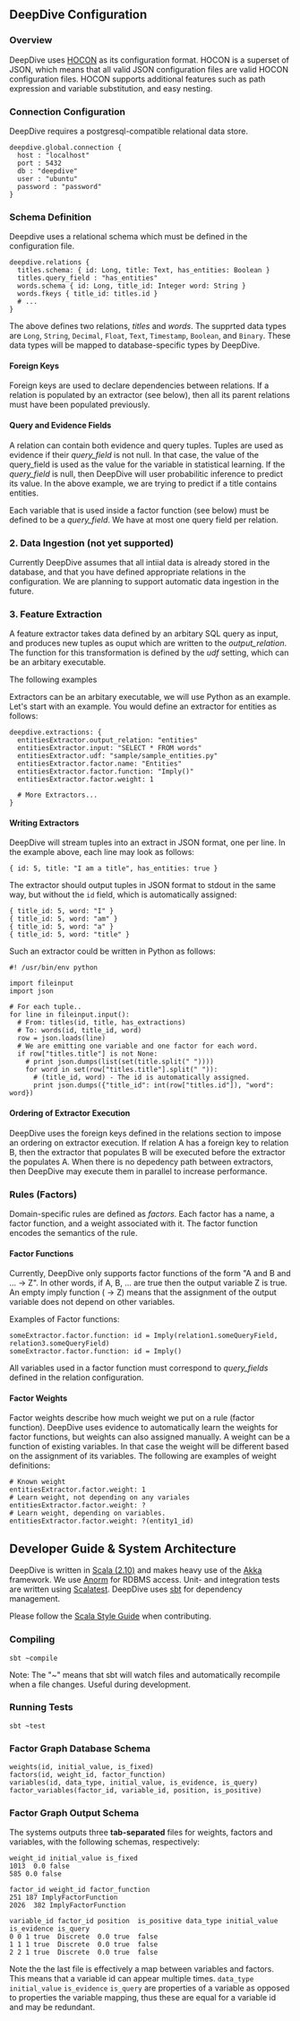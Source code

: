 ## DeepDive Configuration

### Overview

DeepDive uses [HOCON](https://github.com/typesafehub/config/blob/master/HOCON.md) as its configuration format. HOCON is a superset of JSON, which means that all valid JSON configuration files are valid HOCON configuration files. HOCON supports additional features such as path expression and variable substitution, and easy nesting.

### Connection Configuration

DeepDive requires a postgresql-compatible relational data store. 

    deepdive.global.connection {
      host : "localhost"
      port : 5432
      db : "deepdive"
      user : "ubuntu"
      password : "password"
    }

### Schema Definition

Deepdive uses a relational schema which must be defined in the configuration file. 

    deepdive.relations {
      titles.schema: { id: Long, title: Text, has_entities: Boolean }
      titles.query_field : "has_entities"
      words.schema { id: Long, title_id: Integer word: String }
      words.fkeys { title_id: titles.id }
      # ... 
    }

The above defines two relations, *titles* and *words*.  The supprted data types are `Long`, `String`, `Decimal`, `Float`, `Text`, `Timestamp`, `Boolean`, and `Binary`. These data types will be mapped to database-specific types by DeepDive.

#### Foreign Keys

Foreign keys are used to declare dependencies between relations. If a relation is populated by an extractor (see below), then all its parent relations must have been populated previously. 

#### Query and Evidence Fields

A relation can contain both evidence and query tuples. Tuples are used as evidence if their *query_field* is not null. In that case, the value of the query_field is used as the value for the variable in statistical learning. If the *query_field*  is null, then DeepDive will user probabilitic inference to predict its value. In the above example, we are trying to predict if a title contains entities. 

Each variable that is used inside a factor function (see below) must be defined to be a *query_field*. We have at most one query field per relation.

### 2. Data Ingestion (not yet supported)

Currently DeepDive assumes that all intiial data is already stored in the database, and that you have defined appropriate relations in the configuration. We are planning to support automatic data ingestion in the future.


### 3. Feature Extraction

A feature extractor takes data defined by an arbitary SQL query as input, and produces new tuples as ouput which are written to the *output_relation*. The function for this transformation is defined by the *udf* setting, which can be an arbitary executable. 

The following examples 


Extractors can be an arbitary executable, we will use Python as an example. Let's start with an example. You would define an extractor for entities as follows:

    deepdive.extractions: {
      entitiesExtractor.output_relation: "entities"
      entitiesExtractor.input: "SELECT * FROM words"
      entitiesExtractor.udf: "sample/sample_entities.py"
      entitiesExtractor.factor.name: "Entities"
      entitiesExtractor.factor.function: "Imply()"
      entitiesExtractor.factor.weight: 1

      # More Extractors...
    }

#### Writing Extractors

DeepDive will stream tuples into an extract in JSON format, one per line. In the example above, each line may look as follows:

    { id: 5, title: "I am a title", has_entities: true }

The extractor should output tuples in JSON format to stdout in the same way, but without the `id` field, which is automatically assigned:


    { title_id: 5, word: "I" } 
    { title_id: 5, word: "am" } 
    { title_id: 5, word: "a" } 
    { title_id: 5, word: "title" } 


Such an extractor could be written in Python as follows:

    #! /usr/bin/env python

    import fileinput
    import json

    # For each tuple..
    for line in fileinput.input():
      # From: titles(id, title, has_extractions)
      # To: words(id, title_id, word)
      row = json.loads(line)
      # We are emitting one variable and one factor for each word.
      if row["titles.title"] is not None:
        # print json.dumps(list(set(title.split(" "))))
        for word in set(row["titles.title"].split(" ")):
          # (title_id, word) - The id is automatically assigned.
          print json.dumps({"title_id": int(row["titles.id"]), "word": word})

#### Ordering of Extractor Execution

DeepDive uses the foreign keys defined in the relations section to impose an ordering on extractor execution. If relation A has a foreign key to relation B, then the extractor that populates B will be executed before the extractor the populates A. When there is no depedency path between extractors, then DeepDive may execute them in parallel to increase performance.

### Rules (Factors)

Domain-specific rules are defined as *factors*. Each factor has a name, a factor function, and a weight associated with it. The factor function encodes the semantics of the rule.

#### Factor Functions

Currently, DeepDive only supports factor functions of the form "A and B and ... -> Z". In other words, if A, B, ... are true then the output variable Z is true. An empty imply function ( -> Z) means that the assignment of the output variable does not depend on other variables.

Examples of Factor functions:


    someExtractor.factor.function: id = Imply(relation1.someQueryField, relation3.someQueryField) 
    someExtractor.factor.function: id = Imply()

All variables used in a factor function must correspond to *query_fields* defined in the relation configuration.


#### Factor Weights

Factor weights describe how much weight we put on a rule (factor function). DeepDive uses evidence to automatically learn the weights for factor functions, but weights can also assigned manually. A weight can be a function of existing variables. In that case the weight will be different based on the assignment of its variables. The following are examples of weight definitions:


    # Known weight
    entitiesExtractor.factor.weight: 1 
    # Learn weight, not depending on any variales
    entitiesExtractor.factor.weight: ?
    # Learn weight, depending on variables.
    entitiesExtractor.factor.weight: ?(entity1_id)


## Developer Guide & System Architecture 

DeepDive is written in [Scala (2.10)](http://www.scala-lang.org/) and makes heavy use of the [Akka](http://akka.io/) framework. We use [Anorm](http://www.playframework.com/documentation/2.2.1/ScalaAnorm) for RDBMS access. Unit- and integration tests are written using [Scalatest](http://www.scalatest.org/). DeepDive uses [sbt](http://www.scala-sbt.org/) for dependency management.

Please follow the [Scala Style Guide](http://docs.scala-lang.org/style/) when contributing.

### Compiling 

    sbt ~compile

Note: The "~" means that sbt will watch files and automatically recompile when a file changes. Useful during development.

### Running Tests

    sbt ~test

### Factor Graph Database Schema


    weights(id, initial_value, is_fixed)
    factors(id, weight_id, factor_function)
    variables(id, data_type, initial_value, is_evidence, is_query)
    factor_variables(factor_id, variable_id, position, is_positive)

### Factor Graph Output Schema

The systems outputs three **tab-separated** files for weights, factors and variables, with the following schemas, respectively:

    weight_id initial_value is_fixed
    1013  0.0 false
    585 0.0 false

    factor_id weight_id factor_function
    251 187 ImplyFactorFunction
    2026  382 ImplyFactorFunction

    variable_id factor_id position  is_positive data_type initial_value is_evidence is_query
    0 0 1 true  Discrete  0.0 true  false
    1 1 1 true  Discrete  0.0 true  false
    2 2 1 true  Discrete  0.0 true  false

Note the the last file is effectively a map between variables and factors. This means that a variable id can appear multiple times. `data_type` `initial_value` `is_evidence` `is_query` are properties of a variable as opposed to properties the variable mapping, thus these are equal for a variable id and may be redundant.



